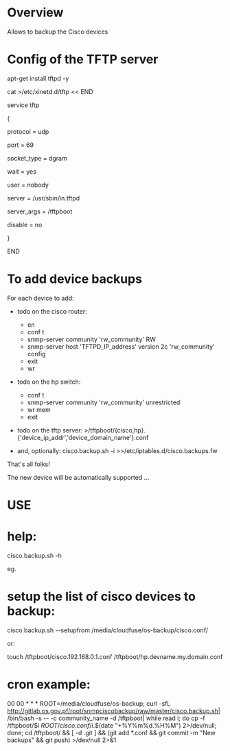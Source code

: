 Overview
========

Allows to backup the Cisco devices



Config of the TFTP server
=========================

 apt-get install tftpd -y

 cat >/etc/xinetd.d/tftp << END

 service tftp

 {

 protocol        = udp

 port            = 69

 socket_type     = dgram

 wait            = yes

 user            = nobody

 server          = /usr/sbin/in.tftpd

 server_args     = /tftpboot

 disable         = no

 }
 
 END


To add device backups
=====================

For each device to add:

 - todo on the cisco router:
      - en
      - conf t
      - snmp-server community 'rw_community' RW
      - snmp-server host 'TFTPD_IP_address' version 2c 'rw_community'  config
      - exit
      - wr

 - todo on the hp switch:
      - conf t
      - snmp-server community 'rw_community' unrestricted
      - wr mem
      - exit

 - todo on the tftp server: >/tftpboot/{cisco,hp}.{'device_ip_addr','device_domain_name'}.conf

 - and, optionally: cisco.backup.sh -i >>/etc/iptables.d/cisco.backups.fw



That's all folks!

The new device will be automatically supported ...


USE
===

   # help:

   cisco.backup.sh -h

eg.

   # setup the list of cisco devices to backup:

   cisco.backup.sh --setupfrom /media/cloudfuse/os-backup/cisco.conf/

 or:

   touch /tftpboot/cisco.192.168.0.1.conf /tftpboot/hp.devname.my.domain.conf

   # cron example:

   00 00 * * *	ROOT=/media/cloudfuse/os-backup; curl -sfL http://gitlab.os.gov.pf/root/snmpciscobackup/raw/master/cisco.backup.sh| /bin/bash -s -- -c community_name -d /tftpboot| while read i; do cp -f /tftpboot/$i $ROOT/cisco.conf/$i.$(date "+\%Y\%m\%d.\%H\%M") 2>/dev/null; done; cd /tftpboot/ && [ -d .git ] && (git add *.conf && git commit -m "New backups" && git push) >/dev/null 2>&1

